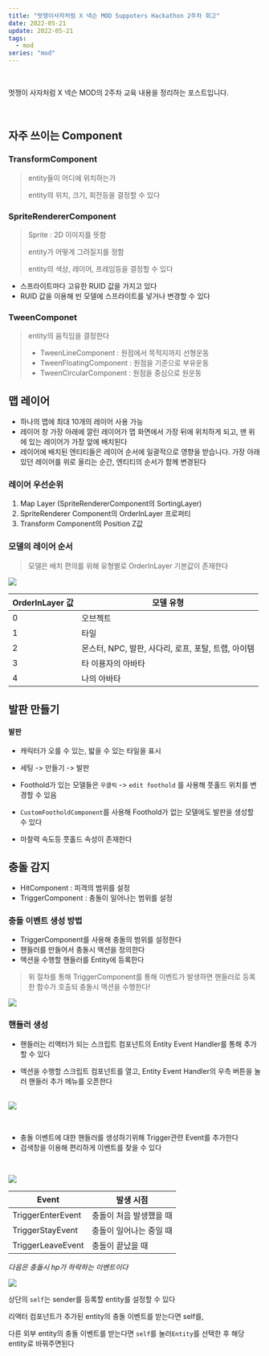 ```yaml
---
title: "멋쟁이사자처럼 X 넥슨 MOD Suppoters Hackathon 2주차 회고"
date: 2022-05-21
update: 2022-05-21
tags:
  - mod
series: "mod"
---
```


<br/>

멋쟁이 사자처럼 X 넥슨 MOD의 2주차 교육 내용을 정리하는 포스트입니다.

<br/>



## 자주 쓰이는 Component

### TransformComponent

> entity들이 어디에 위치하는가
>
> entity의 위치, 크기, 회전등을 결정할 수 있다



### SpriteRendererComponent

> Sprite : 2D 이미지를 뜻함
>
> entity가 어떻게 그려질지를 정함
>
> entity의 색상, 레이어, 프레임등을 결정할 수 있다

* 스프라이트마다 고유한 RUID 값을 가지고 있다
* RUID 값을 이용해 빈 모델에 스프라이트를 넣거나 변경할 수 있다



### TweenComponet

> entity의 움직임을 결정한다
>
> * TweenLineComponent : 원점에서 목적지까지 선형운동
> * TweenFloatingComponent : 원점을 기준으로 부유운동
> * TweenCircularComponent : 원점을 중심으로 원운동



## 맵 레이어

* 하나의 맵에 최대 10개의 레이어 사용 가능
* 레이어 창 가장 아래에 깔린 레이어가 맵 화면에서 가장 뒤에 위치하게 되고, 맨 위에 있는 레이어가 가장 앞에 배치된다
* 레이어에 배치된 엔티티들은 레이어 순서에 일괄적으로 영향을 받습니다. 가장 아래 있던 레이어를 위로 올리는 순간, 엔티티의 순서가 함께 변경된다



### 레이어 우선순위 

1. Map Layer (SpriteRendererComponent의 SortingLayer)
2. SpriteRenderer Component의 OrderInLayer 프로퍼티
3. Transform Component의 Position Z값



### 모델의 레이어 순서

> 모델은 배치 편의를 위해 유형별로 OrderInLayer 기본값이 존재한다

![](./orderinlayer.png)



| OrderInLayer 값 | 모델 유형                                           |
| --------------- | --------------------------------------------------- |
| 0               | 오브젝트                                            |
| 1               | 타일                                                |
| 2               | 몬스터, NPC, 발판, 사다리, 로프, 포탈, 트랩, 아이템 |
| 3               | 타 이용자의 아바타                                  |
| 4               | 나의 아바타                                         |





## 발판 만들기

#### 발판

* 캐릭터가 오를 수 있는, 밟을 수 있는 타일을 표시

* 세팅 -> 만들기 -> 발판

* Foothold가 있는 모델들은 `우클릭` -> `edit foothold` 를 사용해 풋홀드 위치를 변경할 수 있음
* `CustomFootholdComponent`를 사용해 Foothold가 없는 모델에도 발판을 생성할 수 있다

* 마찰력 속도등 풋홀드 속성이 존재한다



## 충돌 감지

* HitComponent : 피격의 범위를 설정
* TriggerComponent : 충돌이 일어나는 범위를 설정



### 충돌 이벤트 생성 방법

* TriggerComponent를 사용해 충돌의 범위를 설정한다
* 핸들러를 만들어서 충돌시 액션을 정의한다
* 액션을 수행할 핸들러를 Entity에 등록한다

> 위 절차를 통해 TriggerComponent를 통해 이벤트가 발생하면 핸들러로 등록한 함수가 호출되 충돌시 액션을 수행한다!

![](./triggersystem.png)



### 핸들러 생성

* 핸들러는 리액터가 되는 스크립트 컴포넌트의 Entity Event Handler를 통해 추가할 수 있다

* 액션을 수행할 스크립트 컴포넌트를 열고, Entity Event Handler의 우측 버튼을 눌러 핸들러 추가 메뉴를 오픈한다

​	<br/>![](./add_handler.png)

<br/>

* 충돌 이벤트에 대한 핸들러를 생성하기위해 Trigger관련 Event를 추가한다
* 검색창을 이용해 편리하게 이벤트를 찾을 수 있다

<br/>

![](./search_event.png)

| Event             | 발생 시점               |
| ----------------- | ----------------------- |
| TriggerEnterEvent | 충돌이 처음 발생했을 때 |
| TriggerStayEvent  | 충돌이 일어나는 중일 때 |
| TriggerLeaveEvent | 충돌이 끝났을 때        |



*다음은 충돌시 hp가 하락하는 이벤트이다*

![](./hp_event.png)

상단의 `self`는 sender를 등록할 entity를 설정할 수 있다

리액터 컴포넌트가 추가된 entity의 충돌 이벤트를 받는다면 self를,

다른 외부 entity의 충돌 이벤트를 받는다면 `self`를 눌러`Entity`를 선택한 후 해당 entity로 바꿔주면된다
